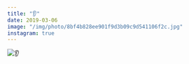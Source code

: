 ```yaml
---
title: "👂"
date: 2019-03-06
image: "/img/photo/8bf4b828ee901f9d3b09c9d541106f2c.jpg"
instagram: true
---
```


![👂](/img/photo/8bf4b828ee901f9d3b09c9d541106f2c.jpg)
